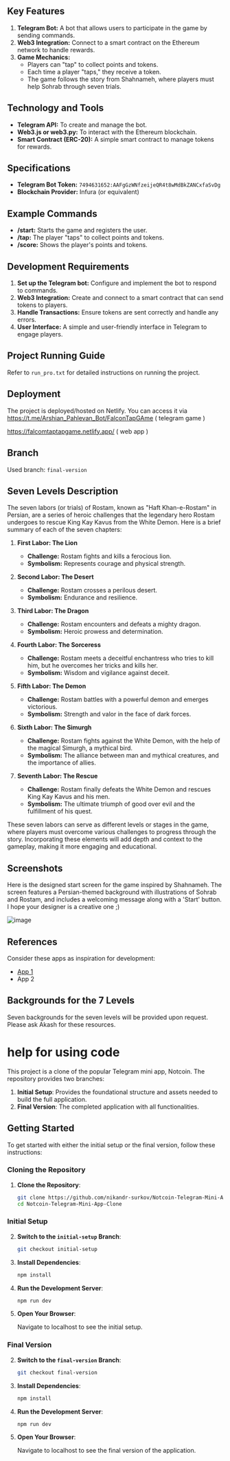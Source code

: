 ## Key Features
1. **Telegram Bot:** A bot that allows users to participate in the game by sending commands.
2. **Web3 Integration:** Connect to a smart contract on the Ethereum network to handle rewards.
3. **Game Mechanics:**
    - Players can "tap" to collect points and tokens.
    - Each time a player "taps," they receive a token.
    - The game follows the story from Shahnameh, where players must help Sohrab through seven trials.

## Technology and Tools
- **Telegram API:** To create and manage the bot.
- **Web3.js or web3.py:** To interact with the Ethereum blockchain.
- **Smart Contract (ERC-20):** A simple smart contract to manage tokens for rewards.

## Specifications
- **Telegram Bot Token:** `7494631652:AAFgGzWNfzeijeQR4t8wMdBkZANCxfaSvDg`
- **Blockchain Provider:** Infura (or equivalent)

## Example Commands
- **/start:** Starts the game and registers the user.
- **/tap:** The player "taps" to collect points and tokens.
- **/score:** Shows the player's points and tokens.

## Development Requirements
1. **Set up the Telegram bot:** Configure and implement the bot to respond to commands.
2. **Web3 Integration:** Create and connect to a smart contract that can send tokens to players.
3. **Handle Transactions:** Ensure tokens are sent correctly and handle any errors.
4. **User Interface:** A simple and user-friendly interface in Telegram to engage players.

## Project Running Guide
Refer to `run_pro.txt` for detailed instructions on running the project.

## Deployment
The project is deployed/hosted on Netlify. You can access it via https://t.me/Arshian_Pahlevan_Bot/FalconTapGAme ( telegram game )

https://falcomtaptapgame.netlify.app/ ( web app )

## Branch
Used branch: `final-version`

## Seven Levels Description

The seven labors (or trials) of Rostam, known as "Haft Khan-e-Rostam" in Persian, are a series of heroic challenges that the legendary hero Rostam undergoes to rescue King Kay Kavus from the White Demon. Here is a brief summary of each of the seven chapters:

1. **First Labor: The Lion**
   - **Challenge:** Rostam fights and kills a ferocious lion.
   - **Symbolism:** Represents courage and physical strength.

2. **Second Labor: The Desert**
   - **Challenge:** Rostam crosses a perilous desert.
   - **Symbolism:** Endurance and resilience.

3. **Third Labor: The Dragon**
   - **Challenge:** Rostam encounters and defeats a mighty dragon.
   - **Symbolism:** Heroic prowess and determination.

4. **Fourth Labor: The Sorceress**
   - **Challenge:** Rostam meets a deceitful enchantress who tries to kill him, but he overcomes her tricks and kills her.
   - **Symbolism:** Wisdom and vigilance against deceit.

5. **Fifth Labor: The Demon**
   - **Challenge:** Rostam battles with a powerful demon and emerges victorious.
   - **Symbolism:** Strength and valor in the face of dark forces.

6. **Sixth Labor: The Simurgh**
   - **Challenge:** Rostam fights against the White Demon, with the help of the magical Simurgh, a mythical bird.
   - **Symbolism:** The alliance between man and mythical creatures, and the importance of allies.

7. **Seventh Labor: The Rescue**
   - **Challenge:** Rostam finally defeats the White Demon and rescues King Kay Kavus and his men.
   - **Symbolism:** The ultimate triumph of good over evil and the fulfillment of his quest.

These seven labors can serve as different levels or stages in the game, where players must overcome various challenges to progress through the story. Incorporating these elements will add depth and context to the gameplay, making it more engaging and educational.

## Screenshots
Here is the designed start screen for the game inspired by Shahnameh. The screen features a Persian-themed background with illustrations of Sohrab and Rostam, and includes a welcoming message along with a 'Start' button. I hope your designer is a creative one ;)

![image](https://github.com/akashch1512/host-/assets/138999370/e58ee03b-2673-4cf8-b6ad-e00adeddc91f)

## References
Consider these apps as inspiration for development:
- [App 1](https://t.me/hamster_kombat_Bot/start?startapp=kentId5629291605)
- App 2

## Backgrounds for the 7 Levels
Seven backgrounds for the seven levels will be provided upon request. Please ask Akash for these resources.

# help for using code 

This project is a clone of the popular Telegram mini app, Notcoin. The repository provides two branches:

1. **Initial Setup**: Provides the foundational structure and assets needed to build the full application.
2. **Final Version**: The completed application with all functionalities.

## Getting Started

To get started with either the initial setup or the final version, follow these instructions:

### Cloning the Repository

1. **Clone the Repository**:

    ```bash
    git clone https://github.com/nikandr-surkov/Notcoin-Telegram-Mini-App-Clone.git
    cd Notcoin-Telegram-Mini-App-Clone
    ```

### Initial Setup

2. **Switch to the `initial-setup` Branch**:

    ```bash
    git checkout initial-setup
    ```

3. **Install Dependencies**:

    ```bash
    npm install
    ```

4. **Run the Development Server**:

    ```bash
    npm run dev
    ```

5. **Open Your Browser**:

    Navigate to localhost to see the initial setup.

### Final Version

2. **Switch to the `final-version` Branch**:

    ```bash
    git checkout final-version
    ```

3. **Install Dependencies**:

    ```bash
    npm install
    ```

4. **Run the Development Server**:

    ```bash
    npm run dev
    ```

5. **Open Your Browser**:

    Navigate to localhost to see the final version of the application.
















